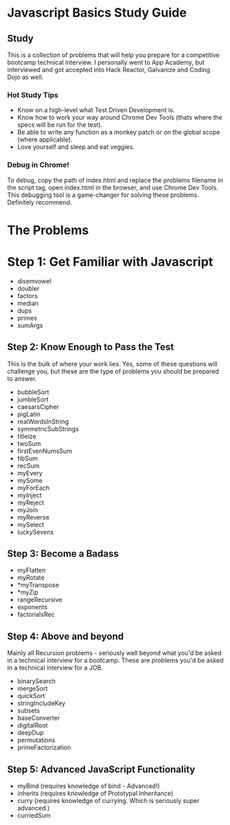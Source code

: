 # Javascript Basics Study Guide

## Study
This is a collection of problems that will help you prepare for a competitive bootcamp technical interview. 
I personally went to App Academy, but interviewed and got accepted into Hack Reactor, Galvanize and Coding Dojo as well. 

### Hot Study Tips
* Know on a high-level what Test Driven Development is.
* Know how to work your way around Chrome Dev Tools (thats where the specs will be run for the test).
* Be able to write any function as a monkey patch or on the global scope (where applicable).
* Love yourself and sleep and eat veggies.

### Debug in Chrome!
To debug, copy the path of index.html and replace the problems filename in the
script tag, open index.html in the browser, and use Chrome Dev Tools.
This debugging tool is a game-changer for solving these problems.
Definitely recommend.



# The Problems

# Step 1: Get Familiar with Javascript
* disemvowel
* doubler
* factors
* median
* dups
* primes
* sumArgs


## Step 2: Know Enough to Pass the Test

This is the bulk of where your work lies. Yes, some of these questions will challenge you, but these are the type of problems you should be prepared to answer. 

* bubbleSort
* jumbleSort
* caesarsCipher
* pigLatin
* realWordsInString
* symmetricSubStrings
* titleize
* twoSum
* firstEvenNumsSum
* fibSum
* recSum
* myEvery
* mySome
* myForEach
* myInject
* myReject
* myJoin
* myReverse
* mySelect
* luckySevens


## Step 3: Become a Badass

* myFlatten
* myRotate
* *myTranspose
* *myZip
* rangeRecursive
* exponents
* factorialsRec

## Step 4: Above and beyond 

Mainly all Recursion problems - seriously well beyond what you'd be asked in a technical interview for a bootcamp. These are problems you'd be asked in a technical interview for a JOB. 

* binarySearch
* mergeSort
* quickSort
* stringIncludeKey
* subsets
* baseConverter
* digitalRoot
* deepDup
* permutations
* primeFactorization

## Step 5: Advanced JavaScript Functionality

* myBind (requires knowledge of bind - Advanced!)
* inherits (requires knowledge of Prototypal Inheritance)
* curry (requires knowledge of currying. Which is seriously super advanced.)
* curriedSum
